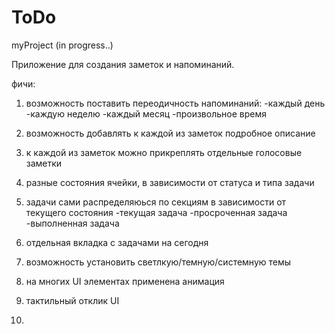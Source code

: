 # ToDo
myProject (in progress..)

Приложение для создания заметок и напоминаний. 

фичи:
1. возможность поставить переодичность напоминаний:
-каждый день
-каждую неделю
-каждый месяц
-произвольное время

2. возможность добавлять к каждой из заметок подробное описание
3. к каждой из заметок можно прикреплять отдельные голосовые заметки
4. разные состояния ячейки, в зависимости от статуса и типа задачи
5. задачи сами распределяюься по секциям в зависимости от текущего состояния
-текущая задача
-просроченная задача
-выполненная задача
6. отдельная вкладка с задачами на сегодня
7. возможность установить светлкую/темную/системную темы
8. на многих UI элементах применена анимация
9. тактильный отклик UI
10.
